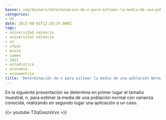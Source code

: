 ```yaml
---
banner: img/banners/determinacion-de-n-para-estimar-la-media-de-una-poblacion-normal-con-varianza-conocida.jpg
categories:
- UV
date: 2013-08-01T12:28:37.000Z
tags:
- universidad valencia
- universitat valencia
- uv
- sfpie
- muvie
- cameo
- 2013
- estadística
- economía
- econometría
title: 'Determinación de n para estimar la media de una población Normal con varianza conocida.'
---
```


En la siguiente presentación se determina en primer lugar el tamaño muestral, n, para estimar la media de una población normal con varianza conocida, realizando en segundo lugar una aplicación a un caso.

{{< youtube T2qGxozsVvs >}}
